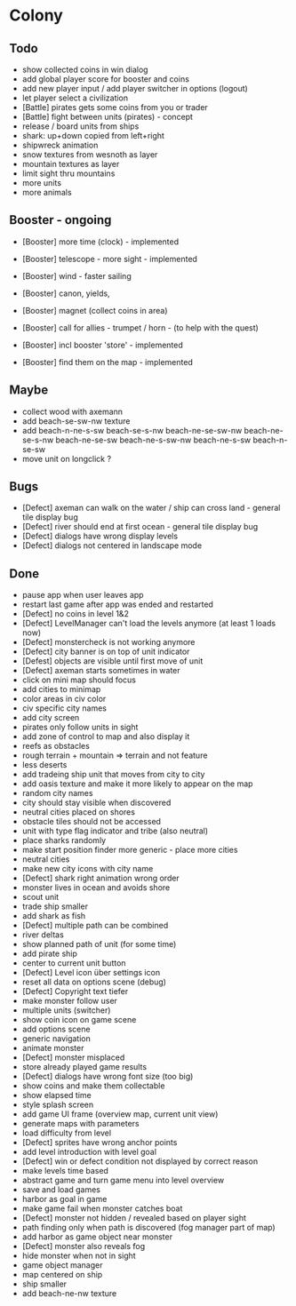 # Colony

## Todo
- show collected coins in win dialog
- add global player score for booster and coins
- add new player input / add player switcher in options (logout)
- let player select a civilization
- [Battle] pirates gets some coins from you or trader
- [Battle] fight between units (pirates) - concept
- release / board units from ships
- shark: up+down copied from left+right
- shipwreck animation
- snow textures from wesnoth as layer
- mountain textures as layer
- limit sight thru mountains
- more units
- more animals

## Booster - ongoing
- [Booster] more time (clock) - implemented
- [Booster] telescope - more sight - implemented
- [Booster] wind - faster sailing
- [Booster] canon, yields, 
- [Booster] magnet (collect coins in area) 
- [Booster] call for allies - trumpet / horn - (to help with the quest)

- [Booster] incl booster 'store' - implemented
- [Booster] find them on the map - implemented

## Maybe
- collect wood with axemann
- add beach-se-sw-nw texture
- add beach-n-ne-s-sw
beach-se-s-nw
beach-ne-se-sw-nw
beach-ne-se-s-nw
beach-ne-se-sw
beach-ne-s-sw-nw
beach-ne-s-sw
beach-n-se-sw   
- move unit on longclick ?

## Bugs
- [Defect] axeman can walk on the water / ship can cross land - general tile display bug
- [Defect] river should end at first ocean - general tile display bug
- [Defect] dialogs have wrong display levels
- [Defect] dialogs not centered in landscape mode

## Done
- pause app when user leaves app
- restart last game after app was ended and restarted
- [Defect] no coins in level 1&2
- [Defect] LevelManager can't load the levels anymore (at least 1 loads now)
- [Defect] monstercheck is not working anymore
- [Defect] city banner is on top of unit indicator
- [Defest] objects are visible until first move of unit
- [Defect] axeman starts sometimes in water
- click on mini map should focus
- add cities to minimap
- color areas in civ color
- civ specific city names
- add city screen
- pirates only follow units in sight
- add zone of control to map and also display it
- reefs as obstacles
- rough terrain + mountain => terrain and not feature
- less deserts
- add tradeing ship unit that moves from city to city
- add oasis texture and make it more likely to appear on the map
- random city names
- city should stay visible when discovered
- neutral cities placed on shores
- obstacle tiles should not be accessed
- unit with type flag indicator and tribe (also neutral)
- place sharks randomly
- make start position finder more generic - place more cities
- neutral cities
- make new city icons with city name
- [Defect] shark right animation wrong order  
- monster lives in ocean and avoids shore
- scout unit
- trade ship smaller
- add shark as fish
- [Defect] multiple path can be combined
- river deltas
- show planned path of unit (for some time)
- add pirate ship 
- center to current unit button
- [Defect] Level icon über settings icon
- reset all data on options scene (debug)
- [Defect] Copyright text tiefer
- make monster follow user
- multiple units (switcher)
- show coin icon on game scene
- add options scene
- generic navigation
- animate monster
- [Defect] monster misplaced
- store already played game results
- [Defect] dialogs have wrong font size (too big)
- show coins and make them collectable
- show elapsed time
- style splash screen
- add game UI frame (overview map, current unit view)
- generate maps with parameters
- load difficulty from level 
- [Defect] sprites have wrong anchor points
- add level introduction with level goal
- [Defect] win or defect condition not displayed by correct reason
- make levels time based
- abstract game and turn game menu into level overview
- save and load games
- harbor as goal in game
- make game fail when monster catches boat
- [Defect] monster not hidden / revealed based on player sight
- path finding only when path is discovered (fog manager part of map)
- add harbor as game object near monster
- [Defect] monster also reveals fog
- hide monster when not in sight
- game object manager
- map centered on ship
- ship smaller
- add beach-ne-nw texture
